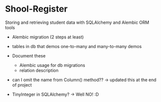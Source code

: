 # Shool-Register
Storing and retrieving student data with SQLAlchemy and Alembic ORM tools




- Alembic migration (2 steps at least)
- tables in db that demos one-to-many and many-to-many demos






- Document these 
  - Alembic usage for db migrations 
  - relation description 
  
  
  
  
  
- can I omit the name from Column() method?? -> updated this at the end of project
- TinyInteger in SQLAlchemy?
    -> Well NO! :D